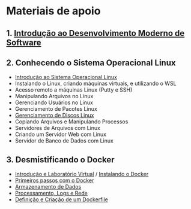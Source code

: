 # Materiais de apoio
## 1. [Introdução ao Desenvolvimento Moderno de Software](https://academiapme-my.sharepoint.com/:p:/g/personal/nubia_dio_me/EYHcjptuOoNPs4qzd2upfmwBaLoG_FfSdzZH3zJiBvABiw?rtime=c2pLA_fP2kg)
## 2. Conhecendo o Sistema Operacional Linux
- [Introdução ao Sistema Operacional Linux](https://docs.google.com/presentation/d/1Cl33SmDOLoTXHVKYmk-sS7BZQUvq_DYSwRV-L3eukmM/edit#slide=id.g133c7c37548_0_90)
- Instalando o Linux, criando máquinas virtuais, e utilizando o WSL
- Acesso remoto a máquinas Linux (Putty e SSH)
- Manipulando Arquivos no Linux
- Gerenciando Usuários no Linux
- Gerenciamento de Pacotes Linux
- [Gerenciamento de Discos Linux](https://docs.google.com/presentation/d/1JQrDl3tq-9NW7F-eba-_wONHSOh7KlwxZVLlW8_SGMY/edit#slide=id.p3)
- Copiando Arquivos e Manipulando Processos
- Servidores de Arquivos com Linux
- Criando um Servidor Web com Linux
- Servidor de Banco de Dados com Linux
## 3. Desmistificando o Docker
- [Introdução e Laboratório Virtual](https://academiapme-my.sharepoint.com/:f:/g/personal/kawan_dio_me/ElY0v-xIc_dNjKR0Lfi3jFkB5tSmEeEdHnEqpyXdcIG1Lw?e=eWp49E) / [Instalando o Docker](https://academiapme-my.sharepoint.com/:f:/g/personal/kawan_dio_me/ElY0v-xIc_dNjKR0Lfi3jFkB5tSmEeEdHnEqpyXdcIG1Lw?e=eWp49E)
- [Primeiros passos com o Docker](https://academiapme-my.sharepoint.com/:f:/g/personal/kawan_dio_me/EvqIp1SoHnFEsyFTP0D1-psBgoihDX6ob6rDtzPYRxUIAw?e=39L1u3)
- [Armazenamento de Dados](https://academiapme-my.sharepoint.com/:f:/g/personal/kawan_dio_me/EsCkkhfmN4hHkln1J35QZMgBjPDIpI8KKWTeXHSh5LWwKQ?e=vRrhL0)
- [Processamento, Logs e Rede](https://academiapme-my.sharepoint.com/:f:/g/personal/kawan_dio_me/EoVcJ4c-fDhFnGksuRqB3w4BPvbZa7ZGCd2RHj2CvL4fGQ?e=QfLldg)
- [Definição e Criação de um Dockerfile](https://academiapme-my.sharepoint.com/:f:/g/personal/kawan_dio_me/EuexxMTLLVVNq9GLNnAfXBMBGuYFqxtojQPUqhEay5TJmw?e=1l9ifV)